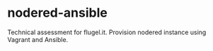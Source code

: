 # nodered-ansible
Technical assessment for flugel.it. Provision nodered instance using Vagrant and Ansible.
